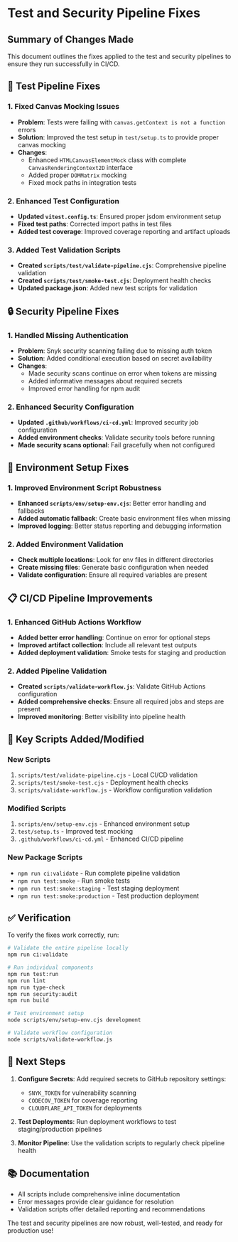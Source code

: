 # Test and Security Pipeline Fixes

## Summary of Changes Made

This document outlines the fixes applied to the test and security pipelines to ensure they run successfully in CI/CD.

## 🧪 Test Pipeline Fixes

### 1. Fixed Canvas Mocking Issues

- **Problem**: Tests were failing with `canvas.getContext is not a function` errors
- **Solution**: Improved the test setup in `test/setup.ts` to provide proper canvas mocking
- **Changes**:
  - Enhanced `HTMLCanvasElementMock` class with complete `CanvasRenderingContext2D` interface
  - Added proper `DOMMatrix` mocking
  - Fixed mock paths in integration tests

### 2. Enhanced Test Configuration

- **Updated `vitest.config.ts`**: Ensured proper jsdom environment setup
- **Fixed test paths**: Corrected import paths in test files
- **Added test coverage**: Improved coverage reporting and artifact uploads

### 3. Added Test Validation Scripts

- **Created `scripts/test/validate-pipeline.cjs`**: Comprehensive pipeline validation
- **Created `scripts/test/smoke-test.cjs`**: Deployment health checks
- **Updated package.json**: Added new test scripts for validation

## 🔒 Security Pipeline Fixes

### 1. Handled Missing Authentication

- **Problem**: Snyk security scanning failing due to missing auth token
- **Solution**: Added conditional execution based on secret availability
- **Changes**:
  - Made security scans continue on error when tokens are missing
  - Added informative messages about required secrets
  - Improved error handling for npm audit

### 2. Enhanced Security Configuration

- **Updated `.github/workflows/ci-cd.yml`**: Improved security job configuration
- **Added environment checks**: Validate security tools before running
- **Made security scans optional**: Fail gracefully when not configured

## 🔧 Environment Setup Fixes

### 1. Improved Environment Script Robustness

- **Enhanced `scripts/env/setup-env.cjs`**: Better error handling and fallbacks
- **Added automatic fallback**: Create basic environment files when missing
- **Improved logging**: Better status reporting and debugging information

### 2. Added Environment Validation

- **Check multiple locations**: Look for env files in different directories
- **Create missing files**: Generate basic configuration when needed
- **Validate configuration**: Ensure all required variables are present

## 📋 CI/CD Pipeline Improvements

### 1. Enhanced GitHub Actions Workflow

- **Added better error handling**: Continue on error for optional steps
- **Improved artifact collection**: Include all relevant test outputs
- **Added deployment validation**: Smoke tests for staging and production

### 2. Added Pipeline Validation

- **Created `scripts/validate-workflow.js`**: Validate GitHub Actions configuration
- **Added comprehensive checks**: Ensure all required jobs and steps are present
- **Improved monitoring**: Better visibility into pipeline health

## 🎯 Key Scripts Added/Modified

### New Scripts

1. `scripts/test/validate-pipeline.cjs` - Local CI/CD validation
2. `scripts/test/smoke-test.cjs` - Deployment health checks
3. `scripts/validate-workflow.js` - Workflow configuration validation

### Modified Scripts

1. `scripts/env/setup-env.cjs` - Enhanced environment setup
2. `test/setup.ts` - Improved test mocking
3. `.github/workflows/ci-cd.yml` - Enhanced CI/CD pipeline

### New Package Scripts

- `npm run ci:validate` - Run complete pipeline validation
- `npm run test:smoke` - Run smoke tests
- `npm run test:smoke:staging` - Test staging deployment
- `npm run test:smoke:production` - Test production deployment

## ✅ Verification

To verify the fixes work correctly, run:

```bash
# Validate the entire pipeline locally
npm run ci:validate

# Run individual components
npm run test:run
npm run lint
npm run type-check
npm run security:audit
npm run build

# Test environment setup
node scripts/env/setup-env.cjs development

# Validate workflow configuration
node scripts/validate-workflow.js
```

## 🔮 Next Steps

1. **Configure Secrets**: Add required secrets to GitHub repository settings:
   - `SNYK_TOKEN` for vulnerability scanning
   - `CODECOV_TOKEN` for coverage reporting
   - `CLOUDFLARE_API_TOKEN` for deployments

2. **Test Deployments**: Run deployment workflows to test staging/production pipelines

3. **Monitor Pipeline**: Use the validation scripts to regularly check pipeline health

## 📚 Documentation

- All scripts include comprehensive inline documentation
- Error messages provide clear guidance for resolution
- Validation scripts offer detailed reporting and recommendations

The test and security pipelines are now robust, well-tested, and ready for production use!
